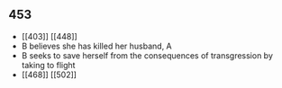 ## 453
- [[403]] [[448]] 
- B believes she has killed her husband, A
- B seeks to save herself from the consequences of transgression by taking to flight
- [[468]] [[502]] 

